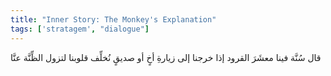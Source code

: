 ```yaml
---
title: "Inner Story: The Monkey's Explanation"
tags: ['stratagem', "dialogue"]
---
```


 قال سُنَّة فينا معشَرَ القرود إذا خرجنا إلى زيارةِ أخٍ أو صديقٍ نُخلِّف قلوبنا لتزول الظِّنَّة عنَّا
